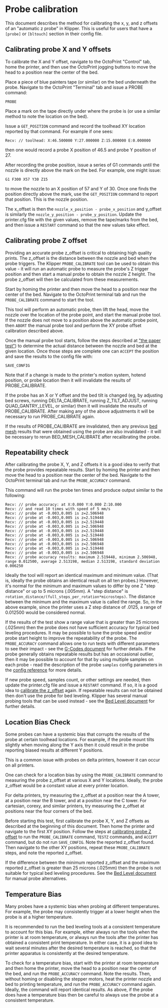 # Probe calibration

This document describes the method for calibrating the x, y, and z offsets of an
"automatic z probe" in Klipper. This is useful for users that have a `[probe]`
or `[bltouch]` section in their config file.

## Calibrating probe X and Y offsets

To calibrate the X and Y offset, navigate to the OctoPrint "Control" tab, home
the printer, and then use the OctoPrint jogging buttons to move the head to a
position near the center of the bed.

Place a piece of blue painters tape (or similar) on the bed underneath the
probe. Navigate to the OctoPrint "Terminal" tab and issue a PROBE command:

```
PROBE
```

Place a mark on the tape directly under where the probe is (or use a similar
method to note the location on the bed).

Issue a `GET_POSITION` command and record the toolhead XY location reported by
that command. For example if one sees:

```
Recv: // toolhead: X:46.500000 Y:27.000000 Z:15.000000 E:0.000000
```

then one would record a probe X position of 46.5 and probe Y position of 27.

After recording the probe position, issue a series of G1 commands until the
nozzle is directly above the mark on the bed. For example, one might issue:

```
G1 F300 X57 Y30 Z15
```

to move the nozzle to an X position of 57 and Y of 30. Once one finds the
position directly above the mark, use the `GET_POSITION` command to report that
position. This is the nozzle position.

The x_offset is then the `nozzle_x_position - probe_x_position` and y_offset is
similarly the `nozzle_y_position - probe_y_position`. Update the printer.cfg
file with the given values, remove the tape/marks from the bed, and then issue a
`RESTART` command so that the new values take effect.

## Calibrating probe Z offset

Providing an accurate probe z_offset is critical to obtaining high quality
prints. The z_offset is the distance between the nozzle and bed when the probe
triggers. The Klipper `PROBE_CALIBRATE` tool can be used to obtain this value -
it will run an automatic probe to measure the probe's Z trigger position and
then start a manual probe to obtain the nozzle Z height. The probe z_offset will
then be calculated from these measurements.

Start by homing the printer and then move the head to a position near the center
of the bed. Navigate to the OctoPrint terminal tab and run the `PROBE_CALIBRATE`
command to start the tool.

This tool will perform an automatic probe, then lift the head, move the nozzle
over the location of the probe point, and start the manual probe tool. If the
nozzle does not move to a position above the automatic probe point, then `ABORT`
the manual probe tool and perform the XY probe offset calibration described
above.

Once the manual probe tool starts, follow the steps described at
["the paper test"](Bed_Level.md#the-paper-test)) to determine the actual
distance between the nozzle and bed at the given location. Once those steps are
complete one can `ACCEPT` the position and save the results to the config file
with:

```
SAVE_CONFIG
```

Note that if a change is made to the printer's motion system, hotend position,
or probe location then it will invalidate the results of PROBE_CALIBRATE.

If the probe has an X or Y offset and the bed tilt is changed (eg, by adjusting
bed screws, running DELTA_CALIBRATE, running Z_TILT_ADJUST, running
QUAD_GANTRY_LEVEL, or similar) then it will invalidate the results of
PROBE_CALIBRATE. After making any of the above adjustments it will be necessary
to run PROBE_CALIBRATE again.

If the results of PROBE_CALIBRATE are invalidated, then any previous
[bed mesh](Bed_Mesh.md) results that were obtained using the probe are also
invalidated - it will be necessary to rerun BED_MESH_CALIBRATE after
recalibrating the probe.

## Repeatability check

After calibrating the probe X, Y, and Z offsets it is a good idea to verify that
the probe provides repeatable results. Start by homing the printer and then move
the head to a position near the center of the bed. Navigate to the OctoPrint
terminal tab and run the `PROBE_ACCURACY` command.

This command will run the probe ten times and produce output similar to the
following:

```
Recv: // probe accuracy: at X:0.000 Y:0.000 Z:10.000
Recv: // and read 10 times with speed of 5 mm/s
Recv: // probe at -0.003,0.005 is z=2.506948
Recv: // probe at -0.003,0.005 is z=2.519448
Recv: // probe at -0.003,0.005 is z=2.519448
Recv: // probe at -0.003,0.005 is z=2.506948
Recv: // probe at -0.003,0.005 is z=2.519448
Recv: // probe at -0.003,0.005 is z=2.519448
Recv: // probe at -0.003,0.005 is z=2.506948
Recv: // probe at -0.003,0.005 is z=2.506948
Recv: // probe at -0.003,0.005 is z=2.519448
Recv: // probe at -0.003,0.005 is z=2.506948
Recv: // probe accuracy results: maximum 2.519448, minimum 2.506948, range 0.012500, average 2.513198, median 2.513198, standard deviation 0.006250
```

Ideally the tool will report an identical maximum and minimum value. (That is,
ideally the probe obtains an identical result on all ten probes.) However, it's
normal for the minimum and maximum values to differ by one Z "step distance" or
up to 5 microns (.005mm). A "step distance" is
`rotation_distance/(full_steps_per_rotation*microsteps)`. The distance between
the minimum and the maximum value is called the range. So, in the above example,
since the printer uses a Z step distance of .0125, a range of 0.012500 would be
considered normal.

If the results of the test show a range value that is greater than 25 microns
(.025mm) then the probe does not have sufficient accuracy for typical bed
leveling procedures. It may be possible to tune the probe speed and/or probe
start height to improve the repeatability of the probe. The `PROBE_ACCURACY`
command allows one to run tests with different parameters to see their impact -
see the [G-Codes document](G-Codes.md) for further details. If the probe
generally obtains repeatable results but has an occasional outlier, then it may
be possible to account for that by using multiple samples on each probe - read
the description of the probe `samples` config parameters in the
[config reference](Config_Reference.md#probe) for more details.

If new probe speed, samples count, or other settings are needed, then update the
printer.cfg file and issue a `RESTART` command. If so, it is a good idea to
[calibrate the z_offset](#calibrating-probe-z-offset) again. If repeatable
results can not be obtained then don't use the probe for bed leveling. Klipper
has several manual probing tools that can be used instead - see the
[Bed Level document](Bed_Level.md) for further details.

## Location Bias Check

Some probes can have a systemic bias that corrupts the results of the probe at
certain toolhead locations. For example, if the probe mount tilts slightly when
moving along the Y axis then it could result in the probe reporting biased
results at different Y positions.

This is a common issue with probes on delta printers, however it can occur on
all printers.

One can check for a location bias by using the `PROBE_CALIBRATE` command to
measuring the probe z_offset at various X and Y locations. Ideally, the probe
z_offset would be a constant value at every printer location.

For delta printers, try measuring the z_offset at a position near the A tower,
at a position near the B tower, and at a position near the C tower. For
cartesian, corexy, and similar printers, try measuring the z_offset at positions
near the four corners of the bed.

Before starting this test, first calibrate the probe X, Y, and Z offsets as
described at the beginning of this document. Then home the printer and navigate
to the first XY position. Follow the steps at
[calibrating probe Z offset](#calibrating-probe-z-offset) to run the
`PROBE_CALIBRATE` command, `TESTZ` commands, and `ACCEPT` command, but do not
run `SAVE_CONFIG`. Note the reported z_offset found. Then navigate to the other
XY positions, repeat these `PROBE_CALIBRATE` steps, and note the reported
z_offset.

If the difference between the minimum reported z_offset and the maximum reported
z_offset is greater than 25 microns (.025mm) then the probe is not suitable for
typical bed leveling procedures. See the [Bed Level document](Bed_Level.md) for
manual probe alternatives.

## Temperature Bias

Many probes have a systemic bias when probing at different temperatures. For
example, the probe may consistently trigger at a lower height when the probe is
at a higher temperature.

It is recommended to run the bed leveling tools at a consistent temperature to
account for this bias. For example, either always run the tools when the printer
is at room temperature, or always run the tools after the printer has obtained a
consistent print temperature. In either case, it is a good idea to wait several
minutes after the desired temperature is reached, so that the printer apparatus
is consistently at the desired temperature.

To check for a temperature bias, start with the printer at room temperature and
then home the printer, move the head to a position near the center of the bed,
and run the `PROBE_ACCURACY` command. Note the results. Then, without homing or
disabling the stepper motors, heat the printer nozzle and bed to printing
temperature, and run the `PROBE_ACCURACY` command again. Ideally, the command
will report identical results. As above, if the probe does have a temperature
bias then be careful to always use the probe at a consistent temperature.
